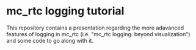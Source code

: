 mc_rtc logging tutorial
==

This repository contains a presentation regarding the more adavanced features
of logging in mc_rtc (i.e. "mc_rtc logging: beyond visualization") and some
code to go along with it.
